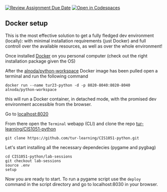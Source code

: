[![Review Assignment Due Date](https://classroom.github.com/assets/deadline-readme-button-22041afd0340ce965d47ae6ef1cefeee28c7c493a6346c4f15d667ab976d596c.svg)](https://classroom.github.com/a/9aE5HnF8)
[![Open in Codespaces](https://classroom.github.com/assets/launch-codespace-2972f46106e565e64193e422d61a12cf1da4916b45550586e14ef0a7c637dd04.svg)](https://classroom.github.com/open-in-codespaces?assignment_repo_id=17910803)
## Docker setup

This is the most effective solution to get a fully fledged dev environment (locally): with minimal installation requirements (just Docker) and full controll over the available resources, as well as over the whole environment!

Once installed [Docker](https://www.docker.com/) on you personal computer (check out the right installation package given the OS)

After the [alnoda/python-workspace](https://hub.docker.com/r/alnoda/python-workspace) Docker image has been pulled open a terminal and run the following command

    docker run --name tur23-python -d -p 8020-8040:8020-8040 alnoda/python-workspace

this will run a Docker container, in detached mode, with the promised dev environment accessible from the browser.

Go to [localhost:8020](http://localhost:8020/)

From there open the `Terminal` webapp (CLI) and clone the repo [tur-learning/CIS1051-python](https://github.com/tur-learning/CIS1051-python)

    git clone https://github.com/tur-learning/CIS1051-python.git

Let's start installing all the necessary dependecies (pygame and pygbag)

    cd CIS1051-python/lab-sessions
    git checkout lab-sessions
    source .env
    setup
    
Now you are ready to start. To run a pygame script use the `deploy` command in the script directory and go to localhost:8030 in your browser.
